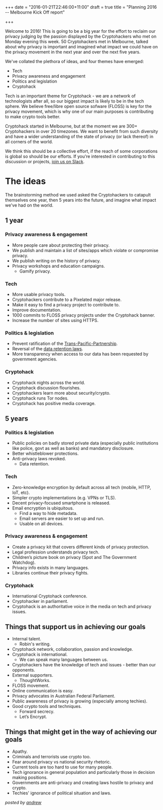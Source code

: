 +++
date = "2016-01-21T22:46:00+11:00"
draft = true
title = "Planning 2016 -- Melbourne Kick Off report"

+++

Welcome to 2016! This is going to be a big year for the effort to reclaim our privacy judging by the passion displayed by the Cryptohackers who met on Monday evening this week. 50 Cryptohackers met in Melbourne, talked about why privacy is important and imagined what impact we could have on the privacy movement in the next year and over the next five years.

We've collated the plethora of ideas, and four themes have emerged:

- Tech
- Privacy awareness and engagement
- Politics and legislation
- Cryptohack

Tech is an important theme for Cryptohack - we are a network of technologists after all, so our biggest impact is likely to be in the tech sphere. We believe free/libre open source sofware (FLOSS) is key for the privacy movement, which is why one of our main purposes is contributing to make crypto tools better.

Cryptohack started in Melbourne, but at the moment we are 300+ Cryptohackers in over 20 timezones. We want to benefit from such diversity and have a wider understanding of the state of privacy (or lack thereof) in all corners of the world.

We think this should be a collective effort, if the reach of some corporations is global so should be our efforts. If you're interested in contributing to this discussion or projects, [join us on Slack](https://cryptohack.herokuapp.com/).


# The ideas

The brainstorming method we used asked the Cryptohackers to catapult themselves one year, then 5 years into the future, and imagine what impact we've had on the world.

## 1 year

### Privacy awareness & engagement

- More people care about protecting their privacy.
- We publish and maintain a list of sites/apps which violate or compromise privacy.
- We publish writing on the history of privacy.
- Privacy workshops and education campaigns.
    - Gamify privacy.

### Tech

- More usable privacy tools.
- Cryptohackers contribute to a Pixelated major release.
- Make it easy to find a privacy project to contribute to.
- Improve documentation.
- 1000 commits to FLOSS privacy projects under the Cryptohack banner.
- Increase the number of sites using HTTPS.

### Politics & legislation

- Prevent ratification of the [Trans-Pacific-Partnership](http://aftinet.org.au/cms/trans-pacific-partnership-agreement).
- Reversal of the [data retention laws](https://robindoherty.com/2015/10/07/your-digital-privacy-ends-this-time-next-week.html).
- More transparency when access to our data has been requested by government agencies.

### Cryptohack

- Cryptohack nights across the world.
- Cryptohack discussion flourishes.
- Cryptohackers learn more about security/crypto.
- Cryptohack runs Tor nodes.
- Cryptohack has positive media coverage.

## 5 years

### Politics & legislation

- Public policies on badly stored private data (especially public institutions like police, govt as well as banks) and mandatory disclosure.
- Better whistleblower protections.
- Anti-privacy laws revoked.
    - Data retention.

### Tech

- Zero-knowledge encryption by default across all tech (mobile, HTTP, IoT, etc).
- Simpler crypto implementations (e.g. VPNs or TLS).
- Decent privacy-focused smartphone is released.
- Email encryption is ubiquitous.
    - Find a way to hide metadata.
    - Email servers are easier to set up and run.
    - Usable on all devices.

### Privacy awareness & engagement

- Create a privacy kit that covers different kinds of privacy protection.
- Legal profession understands privacy tech.
- Children’s picture book on privacy (Spot and The Government Watchdog).
- Privacy info exists in many languages.
- Libraries continue their privacy fights.

### Cryptohack

- International Cryptohack conference.
- Cryptohacker in parliament.
- Cryptohack is an authoritative voice in the media on tech and privacy issues.

## Things that support us in achieving our goals

- Internal talent.
    - Robin's writing.
- Cryptohack network, collaboration, passion and knowledge.
- Cryptohack is international.
    - We can speak many languages between us.
- Cryptohackers have the knowledge of tech and issues - better than our opponents.
- External supporters.
    - ThoughtWorks.
- FLOSS movement.
- Online communication is easy.
- Privacy advocates in Australian Federal Parliament.
- Public awareness of privacy is growing (especially among techies).
- Good crypto tools and techniques.
    - Forward secrecy.
    - Let’s Encrypt.

## Things that might get in the way of achieving our goals

- Apathy.
- Criminals and terrorists use crypto too.
- Fear around privacy vs national security rhetoric.
- Current tools are too hard to use for many people.
- Tech ignorance in general population and particularly those in decision making positions.
- Governments are anti-privacy and creating laws hostile to privacy and crypto.
- Techies' ignorance of political situation and laws.

*posted by [andrew](https://twitter.com/whereismytaco)*
